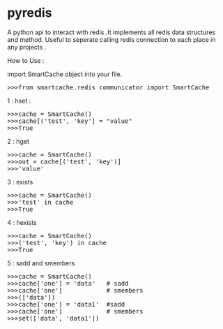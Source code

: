 pyredis
=======

A python api to interact with redis .It implements all redis data structures and method. 
Useful to seperate calling redis connection to each place in any projects .


How to Use :    

import SmartCache object into your file.
<pre>
>>>from smartcache.redis_communicator import SmartCache
</pre>

1 : hset :
<pre>
>>>cache = SmartCache()
>>>cache[('test', 'key'] = "value"
>>>True
</pre>


2 : hget
<pre>
>>>cache = SmartCache()
>>>out = cache[('test', 'key')]
>>>'value'
</pre>

3 : exists
<pre>
>>>cache = SmartCache()
>>>'test' in cache
>>>True
</pre>


4 : hexists
<pre>
>>>cache = SmartCache()
>>>('test', 'key') in cache
>>>True
</pre>

5 : sadd and smembers 
<pre>
>>>cache = SmartCache()
>>>cache['one'] = 'data'   # sadd
>>>cache['one']            # smembers
>>>(['data'])
>>>cache['one'] = 'data1'  #sadd
>>>cache['one']            # smembers
>>>set(['data', 'data1'])
</pre>

 
 

